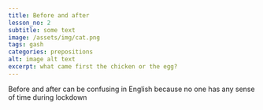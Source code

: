 ```yaml
---
title: Before and after
lesson_no: 2
subtitle: some text
image: /assets/img/cat.png
tags: gash
categories: prepositions
alt: image alt text
excerpt: what came first the chicken or the egg?
---
```


Before and after can be confusing in English because no one has any sense of time during lockdown

